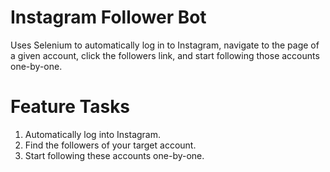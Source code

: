 # Instagram Follower Bot
Uses Selenium to automatically log in to Instagram, navigate to the page of a given account, click the followers link, and start following those accounts one-by-one.

# Feature Tasks
1. Automatically log into Instagram.
1. Find the followers of your target account.
1. Start following these accounts one-by-one.